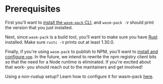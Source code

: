 # Prerequisites

First you'll want to [install the `wasm-pack` CLI][wasm-pack], and `wasm-pack
-V` should print the version that you just installed.

[wasm-pack]: https://rustwasm.github.io/wasm-pack/installer/

Next, since `wasm-pack` is a build tool, you'll want to make sure you have
[Rust][rust] installed. Make sure `rustc -V` prints out at least 1.30.0.

[rust]: https://www.rust-lang.org/tools/install

Finally, if you're using `wasm-pack` to publish to NPM, you'll want
to [install and configure `npm`][npm]. In the future, we intend to rewrite the
npm registry client bits so that the need for a Node runtime is eliminated. If
you're excited about that work- you should reach out to the maintainers and get
involved!

[npm]: prerequisites/npm.html

Using a non-rustup setup? Learn how to configure it for wasm-pack [here](./non-rustup-setups.html).
